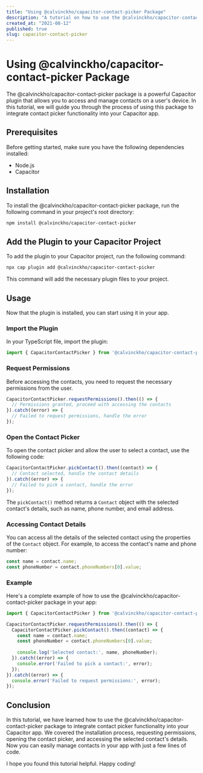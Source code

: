 ```yaml
---
title: "Using @calvinckho/capacitor-contact-picker Package"
description: "A tutorial on how to use the @calvinckho/capacitor-contact-picker package to easily access and manage contacts in your Capacitor app."
created_at: "2021-08-12"
published: true
slug: capacitor-contact-picker
---
```


# Using @calvinckho/capacitor-contact-picker Package

The @calvinckho/capacitor-contact-picker package is a powerful Capacitor plugin that allows you to access and manage contacts on a user's device. In this tutorial, we will guide you through the process of using this package to integrate contact picker functionality into your Capacitor app.

## Prerequisites

Before getting started, make sure you have the following dependencies installed:

- Node.js
- Capacitor

## Installation

To install the @calvinckho/capacitor-contact-picker package, run the following command in your project's root directory:

```bash
npm install @calvinckho/capacitor-contact-picker
```

## Add the Plugin to your Capacitor Project

To add the plugin to your Capacitor project, run the following command:

```bash
npx cap plugin add @calvinckho/capacitor-contact-picker
```

This command will add the necessary plugin files to your project.

## Usage

Now that the plugin is installed, you can start using it in your app.

### Import the Plugin

In your TypeScript file, import the plugin:

```typescript
import { CapacitorContactPicker } from '@calvinckho/capacitor-contact-picker';
```

### Request Permissions

Before accessing the contacts, you need to request the necessary permissions from the user.

```typescript
CapacitorContactPicker.requestPermissions().then(() => {
  // Permissions granted, proceed with accessing the contacts
}).catch((error) => {
  // Failed to request permissions, handle the error
});
```

### Open the Contact Picker

To open the contact picker and allow the user to select a contact, use the following code:

```typescript
CapacitorContactPicker.pickContact().then((contact) => {
  // Contact selected, handle the contact details
}).catch((error) => {
  // Failed to pick a contact, handle the error
});
```

The `pickContact()` method returns a `Contact` object with the selected contact's details, such as name, phone number, and email address.

### Accessing Contact Details

You can access all the details of the selected contact using the properties of the `Contact` object. For example, to access the contact's name and phone number:

```typescript
const name = contact.name;
const phoneNumber = contact.phoneNumbers[0].value;
```

### Example

Here's a complete example of how to use the @calvinckho/capacitor-contact-picker package in your app:

```typescript
import { CapacitorContactPicker } from '@calvinckho/capacitor-contact-picker';

CapacitorContactPicker.requestPermissions().then(() => {
  CapacitorContactPicker.pickContact().then((contact) => {
    const name = contact.name;
    const phoneNumber = contact.phoneNumbers[0].value;
    
    console.log('Selected contact:', name, phoneNumber);
  }).catch((error) => {
    console.error('Failed to pick a contact:', error);
  });
}).catch((error) => {
  console.error('Failed to request permissions:', error);
});
```

## Conclusion

In this tutorial, we have learned how to use the @calvinckho/capacitor-contact-picker package to integrate contact picker functionality into your Capacitor app. We covered the installation process, requesting permissions, opening the contact picker, and accessing the selected contact's details. Now you can easily manage contacts in your app with just a few lines of code.

I hope you found this tutorial helpful. Happy coding!
